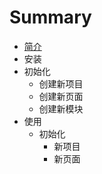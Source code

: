 # Summary

* [简介](README.md)
* 安装
* 初始化
   * 创建新项目
   * 创建新页面
   * 创建新模块
* 使用
   * 初始化
       * 新项目
       * 新页面

